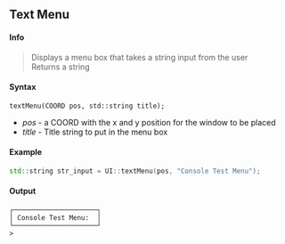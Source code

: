 ## Text Menu <!-- {docsify-ignore} -->
#### Info
> Displays a menu box that takes a string input from the user<br>
> Returns a string
#### Syntax
`textMenu(COORD pos, std::string title);`

* *pos* - a COORD with the x and y position for the window to be placed
* *title* - Title string to put in the menu box

#### Example
```C++
std::string str_input = UI::textMenu(pos, "Console Test Menu");
```

#### Output 
```
┌─────────────────────┐
│ Console Test Menu:  │
└─────────────────────┘
>
```